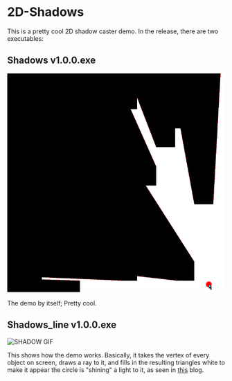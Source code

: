 # 2D-Shadows
This is a pretty cool 2D shadow caster demo. In the release, there are two executables:

## Shadows v1.0.0.exe
![SHADOW GIF](Shadows.gif)

The demo by itself; Pretty cool. 

## Shadows_line v1.0.0.exe
![SHADOW GIF](Shadows_Line.gif)

This shows how the demo works. Basically, it takes the vertex of every object on screen, draws a ray to it, and fills in the resulting triangles white to make it appear the circle is "shining" a light to it, as seen in [this](https://ncase.me/sight-and-light/) blog.
